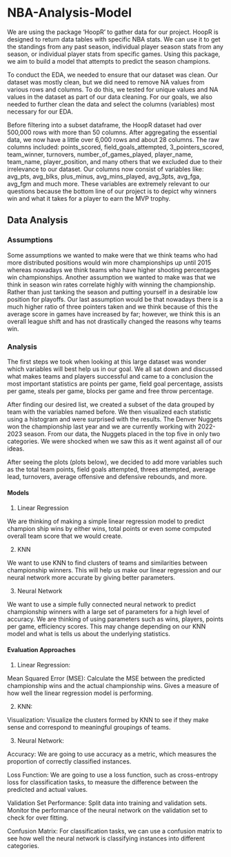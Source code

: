 # NBA-Analysis-Model

We are using the package ‘HoopR’ to gather data for our project. HoopR is designed to return data tables with specific NBA stats. We can use it to get the standings from any past season, individual player season stats from any season, or individual player stats from specific games. Using this package, we aim to build a model that attempts to predict the season champions.

To conduct the EDA, we needed to ensure that our dataset was clean. Our dataset was mostly clean, but we did need to remove NA values from various rows and columns. To do this, we tested for unique values and NA values in the dataset as part of our data cleaning. For our goals, we also needed to further clean the data and select the columns (variables) most necessary for our EDA.

Before filtering into a subset dataframe, the HoopR dataset had over 500,000 rows with more than 50 columns. After aggregating the essential data, we now have a little over 6,000 rows and about 28 columns. The raw columns included: points_scored, field_goals_attempted, 3_pointers_scored, team_winner, turnovers, number_of_games_played, player_name, team_name, player_position, and many others that we excluded due to their irrelevance to our dataset. Our columns now consist of variables like: avg_pts, avg_blks, plus_minus, avg_mins_played, avg_3pts, avg_fga, avg_fgm and much more. These variables are extremely relevant to our questions because the bottom line of our project is to depict why winners win and what it takes for a player to earn the MVP trophy.

## Data Analysis

### Assumptions

Some assumptions we wanted to make were that we think teams who had more distributed positions would win more championships up until 2015 whereas nowadays we think teams who have higher shooting percentages win championships. Another assumption we wanted to make was that we think in season win rates correlate highly with winning the championship. Rather than just tanking the season and putting yourself in a desirable low position for playoffs. Our last assumption would be that nowadays there is a much higher ratio of three pointers taken and we think because of this the average score in games have increased by far; however, we think this is an overall league shift and has not drastically changed the reasons why teams win.

### Analysis

The first steps we took when looking at this large dataset was wonder which variables will best help us in our goal. We all sat down and discussed what makes teams and players successful and came to a conclusion the most important statistics are points per game, field goal percentage, assists per game, steals per game, blocks per game and free throw percentage.

After finding our desired list, we created a subset of the data grouped by team with the variables named before. We then visualized each statistic using a histogram and were surprised with the results. The Denver Nuggets won the championship last year and we are currently working with 2022-2023 season. From our data, the Nuggets placed in the top five in only two categories. We were shocked when we saw this as it went against all of our ideas. 

After seeing the plots (plots below), we decided to add more variables such as the total team points, field goals attempted, threes attempted, average lead, turnovers, average offensive and defensive rebounds, and more.

#### Models

1) Linear Regression

We are thinking of making a simple linear regression model to predict champion ship wins by either wins, total points or even some computed overall team score that we would create.

2) KNN

We want to use KNN to find clusters of teams and similarities between championship winners. This will help us make our linear regression and our neural network more accurate by giving better parameters.

3) Neural Network

We want to use a simple fully connected neural network to predict championship winners with a large set of parameters for a high level of accuracy. We are thinking of using parameters such as wins, players, points per game, efficiency scores. This may change depending on our KNN model and what is tells us about the underlying statistics.

#### Evaluation Approaches

1) Linear Regression:

Mean Squared Error (MSE): Calculate the MSE between the predicted championship wins and the actual championship wins. Gives a measure of how well the linear regression model is performing.

2) KNN:

Visualization: Visualize the clusters formed by KNN to see if they make sense and correspond to meaningful groupings of teams.

3) Neural Network:

Accuracy: We are going to use accuracy as a metric, which measures the proportion of correctly classified instances.

Loss Function: We are going to use a loss function, such as cross-entropy loss for classification tasks, to measure the difference between the predicted and actual values.

Validation Set Performance: Split data into training and validation sets. Monitor the performance of the neural network on the validation set to check for over fitting.

Confusion Matrix: For classification tasks, we can use a confusion matrix to see how well the neural network is classifying instances into different categories.

